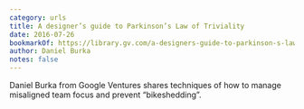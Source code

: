 ```yaml
---
category: urls
title: A designer’s guide to Parkinson’s Law of Triviality
date: 2016-07-26
bookmarkOf: https://library.gv.com/a-designers-guide-to-parkinson-s-law-of-triviality-86484cb79526
author: Daniel Burka
notes: false
---
```


Daniel Burka from Google Ventures shares techniques of how to manage misaligned team focus and prevent “bikeshedding”.